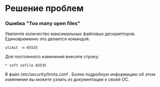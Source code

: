 # Решение проблем

### Ошибка "Too many open files"

Увеличте количество максимальных файловых дескрипторов. Единовременно это делается командой: 

```text
ulimit -n 65535
```

Для постоянного изменения внесите строку:

```text
* soft nofile 65535
```

В файл /etc/security/limits.conf . Более подробную информацию об этом изменении вы можете узнать из документации к своей ОС.

